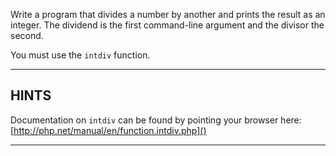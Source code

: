 Write a program that divides a number by another and prints the result as an integer.
The dividend is the first command-line argument and the divisor the second.

You must use the `intdiv` function.

----------------------------------------------------------------------
## HINTS

Documentation on `intdiv` can be found by pointing your browser here:
  [http://php.net/manual/en/function.intdiv.php]()

----------------------------------------------------------------------
